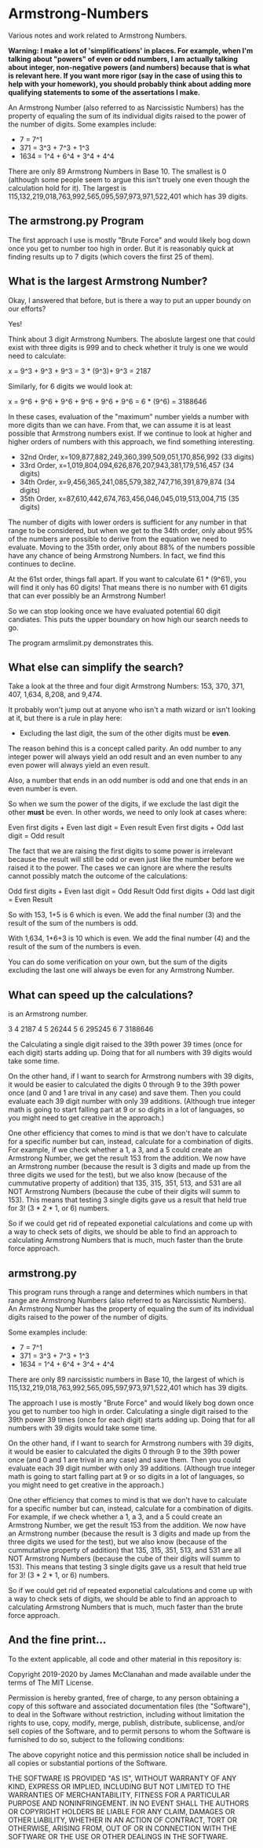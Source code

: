 
# Armstrong-Numbers
Various notes and work related to Armstrong Numbers.

**Warning: I make a lot of 'simplifications' in places. For example, when I'm talking about "powers" of even or odd numbers, I am actually talking about integer, non-negative powers (and numbers) because that is what is relevant here. If you want more rigor (say in the case of using this to help with your homework), you should probably think about adding more qualifying statements to some of the assertations I make.**

An Armstrong Number (also referred to as Narcissistic Numbers) has the property of equaling the sum of its individual digits raised to the power of the number of digits. Some examples include:

* 7 = 7^1
* 371 = 3^3 + 7^3 + 1^3
* 1634 = 1^4 + 6^4 + 3^4 + 4^4

There are only 89 Armstrong Numbers in Base 10. The smallest is 0 (although some people seem to argue this isn't truely one even though the calculation hold for it). The largest is 115,132,219,018,763,992,565,095,597,973,971,522,401 which has 39 digits.


## The armstrong.py Program

The first approach I use is mostly "Brute Force" and would likely bog down once you get to number too high in order. But it is reasonably quick at finding results up to 7 digits (which covers the first 25 of them).


## What is the largest Armstrong Number?

Okay, I answered that before, but is there a way to put an upper boundy on our efforts?

Yes!

Think about 3 digit Armstrong Numbers. The aboslute largest one that could exist with three digits is 999 and to check whether it truly is one we would need to calculate:

x = 9^3 + 9^3 + 9^3 = 3 * (9^3)+ 9^3 = 2187

Similarly, for 6 digits we would look at:

x = 9^6 + 9^6 + 9^6 + 9^6 + 9^6 + 9^6 = 6 * (9^6) = 3188646

In these cases, evaluation of the "maximum" number  yields a number with more digits than we can have. From that, we can assume it is at least possible that Armstrong numbers exist. If we continue to look at higher and higher orders of numbers with this approach, we find something interesting.

* 32nd Order, x=109,877,882,249,360,399,509,051,170,856,992 (33 digits)
* 33rd Order, x=1,019,804,094,626,876,207,943,381,179,516,457 (34 digits)
* 34th Order, x=9,456,365,241,085,579,382,747,716,391,879,874 (34 digits)
* 35th Order, x=87,610,442,674,763,456,046,045,019,513,004,715 (35 digits)

The number of digits with lower orders is sufficient for any number in that range to be considered, but when we get to the 34th order, only about 95% of the numbers are possible to derive from the equation we need to evaluate. Moving to the 35th order, only about 88% of the numbers possible have any chance of being Armstrong Numbers. In fact, we find this continues to decline.

At the 61st order, things fall apart. If you want to calculate 61 * (9^61), you will find it only has 60 digits! That means there is no number with 61 digits that can ever possibly be an Armstrong Number!

So we can stop looking once we have evaluated potential 60 digit candiates. This puts the upper boundary on how high our search needs to go.

The program armslimit.py demonstrates this.


## What else can simplify the search?

Take a look at the three and four digit Armstrong Numbers: 153, 370, 371, 407, 1,634, 8,208, and 9,474.

It probably won't jump out at anyone who isn't a math wizard or isn't looking at it, but there is a rule in play here:

* Excluding the last digit, the sum of the other digits must be **even**.

The reason behind this is a concept called parity. An odd number to any integer power will always yield an odd result and an even number to any even power will always yield an even result.

Also, a number that ends in an odd number is odd and one that ends in an even number is even.

So when we sum the power of the digits, if we exclude the last digit the other **must** be even. In other words, we need to only look at cases where:

Even first digits + Even last digit = Even result
Even first digits + Odd last digit = Odd result

The fact that we are raising the first digits to some power is irrelevant because the result will still be odd or even just like the number before we raised it to the power. The cases we can ignore are where the results cannot possibly match the outcome of the calculations:

Odd first digits + Even last digit = Odd Result
Odd first digits + Odd last digit = Even Result

So with 153, 1+5 is 6 which is even. We add the final number (3) and the result of the sum of the numbers is odd.

With 1,634, 1+6+3 is 10 which is even. We add the final number (4) and the result of the sum of the numbers is even.

You can do some verification on your own, but the sum of the digits excluding the last one will always be even for any Armstrong Number.


## What can speed up the calculations?

is an Armstrong number.


3 4 2187
4 5 26244
5 6 295245
6 7 3188646





the  Calculating a single digit raised to the 39th power 39 times (once for each digit) starts adding up. Doing that for all numbers with 39 digits would take some time.




On the other hand, if I want to search for Armstrong numbers with 39 digits, it would be easier to calculated the digits 0 through 9 to the 39th power once (and 0 and 1 are trival in any case) and save them. Then you could evaluate each 39 digit number with only 39 additions. (Although true integer math is going to start falling part at 9 or so digits in a lot of languages, so you might need to get creative in the approach.)

One other efficiency that comes to mind is that we don't have to calculate for a specific number but can, instead, calculate for a combination of digits. For example, if we check whether a 1, a 3, and a 5 could create an Armstrong Number, we get the result 153 from the addition. We now have an Armstrong number (because the result is 3 digits and made up from the three digits we used for the test), but we also know (because of the cummutative property of addition) that 135, 315, 351, 513, and 531 are all NOT Armstrong Numbers (because the cube of their digits will summ to 153). This means that testing 3 single digits gave us a result that held true for 3! (3 * 2 * 1, or 6) numbers.

So if we could get rid of repeated exponetial calculations and come up with a way to check sets of digits, we should be able to find an approach to calculating Armstrong Numbers that is much, much faster than the brute force approach.



## armstrong.py

This program runs through a range and determines which numbers in that range are Armstrong Numbers (also referred to as Narcissistic Numbers). An Armstrong Number has the property of equaling the sum of its individual digits raised to the power of the number of digits.

Some examples include:
* 7 = 7^1
* 371 = 3^3 + 7^3 + 1^3
* 1634 = 1^4 + 6^4 + 3^4 + 4^4

There are only 89 narcissistic numbers in Base 10, the largest of which is 115,132,219,018,763,992,565,095,597,973,971,522,401 which has 39 digits.

The approach I use is mostly "Brute Force" and would likely bog down once you get to number too high in order. Calculating a single digit raised to the 39th power 39 times (once for each digit) starts adding up. Doing that for all numbers with 39 digits would take some time.

On the other hand, if I want to search for Armstrong numbers with 39 digits, it would be easier to calculated the digits 0 through 9 to the 39th power once (and 0 and 1 are trival in any case) and save them. Then you could evaluate each 39 digit number with only 39 additions. (Although true integer math is going to start falling part at 9 or so digits in a lot of languages, so you might need to get creative in the approach.)

One other efficiency that comes to mind is that we don't have to calculate for a specific number but can, instead, calculate for a combination of digits. For example, if we check whether a 1, a 3, and a 5 could create an Armstrong Number, we get the result 153 from the addition. We now have an Armstrong number (because the result is 3 digits and made up from the three digits we used for the test), but we also know (because of the cummutative property of addition) that 135, 315, 351, 513, and 531 are all NOT Armstrong Numbers (because the cube of their digits will summ to 153). This means that testing 3 single digits gave us a result that held true for 3! (3 * 2 * 1, or 6) numbers.

So if we could get rid of repeated exponetial calculations and come up with a way to check sets of digits, we should be able to find an approach to calculating Armstrong Numbers that is much, much faster than the brute force approach.
 

## And the fine print...

To the extent applicable, all code and other material in this repository is:

Copyright 2019-2020 by James McClanahan and made available under the terms of The MIT License.

Permission is hereby granted, free of charge, to any person obtaining a copy of this software and associated documentation files (the "Software"), to deal in the Software without restriction, including without limitation the rights to use, copy, modify, merge, publish, distribute, sublicense, and/or sell copies of the Software, and to permit persons to whom the Software is furnished to do so, subject to the following conditions:

The above copyright notice and this permission notice shall be included in all copies or substantial portions of the Software.

THE SOFTWARE IS PROVIDED "AS IS", WITHOUT WARRANTY OF ANY KIND, EXPRESS OR IMPLIED, INCLUDING BUT NOT LIMITED TO THE WARRANTIES OF MERCHANTABILITY, FITNESS FOR A PARTICULAR PURPOSE AND NONINFRINGEMENT. IN NO EVENT SHALL THE AUTHORS OR COPYRIGHT HOLDERS BE LIABLE FOR ANY CLAIM, DAMAGES OR OTHER LIABILITY, WHETHER IN AN ACTION OF CONTRACT, TORT OR OTHERWISE, ARISING FROM, OUT OF OR IN CONNECTION WITH THE SOFTWARE OR THE USE OR OTHER DEALINGS IN THE SOFTWARE.
